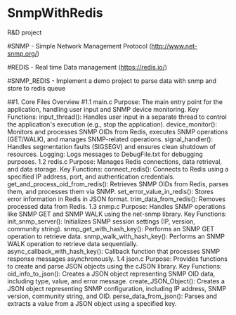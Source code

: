 # SnmpWithRedis
R&D project

#SNMP - Simple Network Management Protocol (http://www.net-snmp.org/)

#REDIS - Real time Data management (https://redis.io/)

#SNMP_REDIS - Implement a demo project to parse data with snmp and store to redis queue


##1. Core Files Overview
#1.1 main.c
Purpose: The main entry point for the application, handling user input and SNMP device monitoring.
Key Functions:
input_thread(): Handles user input in a separate thread to control the application's execution (e.g., stop the application).
device_monitor(): Monitors and processes SNMP OIDs from Redis, executes SNMP operations (GET/WALK), and manages SNMP-related operations.
signal_handler(): Handles segmentation faults (SIGSEGV) and ensures clean shutdown of resources.
Logging: Logs messages to DebugFile.txt for debugging purposes.
1.2 redis.c
Purpose: Manages Redis connections, data retrieval, and data storage.
Key Functions:
connect_redis(): Connects to Redis using a specified IP address, port, and authentication credentials.
get_and_process_oid_from_redis(): Retrieves SNMP OIDs from Redis, parses them, and processes them via SNMP.
set_error_value_in_redis(): Stores error information in Redis in JSON format.
trim_data_from_redis(): Removes processed data from Redis.
1.3 snmp.c
Purpose: Handles SNMP operations like SNMP GET and SNMP WALK using the net-snmp library.
Key Functions:
init_snmp_server(): Initializes SNMP session settings (IP, version, community string).
snmp_get_with_hash_key(): Performs an SNMP GET operation to retrieve data.
snmp_walk_with_hash_key(): Performs an SNMP WALK operation to retrieve data sequentially.
async_callback_with_hash_key(): Callback function that processes SNMP response messages asynchronously.
1.4 json.c
Purpose: Provides functions to create and parse JSON objects using the cJSON library.
Key Functions:
oid_info_to_json(): Creates a JSON object representing SNMP OID data, including type, value, and error message.
create_JSON_Object(): Creates a JSON object representing SNMP configuration, including IP address, SNMP version, community string, and OID.
perse_data_from_json(): Parses and extracts a value from a JSON object using a specified key.
